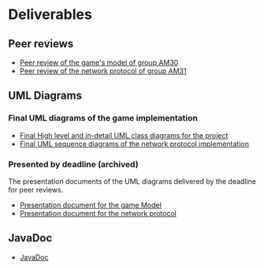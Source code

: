 # Deliverables
## Peer reviews 
- [Peer review of the game's model of group AM30](PEER_REVIEW_1_model_group_AM30.pdf)
- [Peer review of the network protocol of group AM31](PEER_REVIEW_2_network_group_AM31.pdf)

## UML Diagrams

### Final UML diagrams of the game implementation
 - [Final High level and in-detail UML class diagrams for the project](
uml_class_diagrams_final_implementation/README.md)
 - [Final UML sequence diagrams of the network protocol implementation](network_protocol.md)

### Presented by deadline (archived)
The presentation documents of the UML diagrams delivered by the deadline for peer reviews.
- [Presentation document for the game Model](archive/UML_presentation_document_AM21.pdf)
- [Presentation document for the network protocol](archive/NETWORK_presentation_document_AM21.pdf)


## JavaDoc
- [JavaDoc](https://frephs.github.io/IS24-AM21/)
